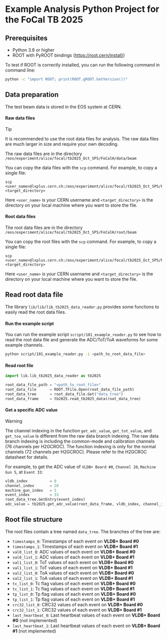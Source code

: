 # Example Analysis Python Project for the FoCal TB 2025

## Prerequisites

- Python 3.8 or higher
- ROOT with PyROOT bindings (https://root.cern/install/)

To test if ROOT is correctly installed, you can run the following command in command line:

``` bash
python -c "import ROOT; print(ROOT.gROOT.GetVersion())"
```

## Data preparation

The test beam data is stored in the EOS system at CERN. 

#### Raw data files

> [!TIP]
> It is recommended to use the root data files for analysis. The raw data files are much larger in size and require your own decoding.

The raw data files are in the directory `/eos/experiment/alice/focal/tb2025_Oct_SPS/FoCalH/data/beam`

You can copy the data files with the `scp` command. For example, to copy a single file:

```
scp <user_name>@lxplus.cern.ch:/eos/experiment/alice/focal/tb2025_Oct_SPS/FoCalH/data/beam/Run0142.ch2g <target_directory>
```

Here `<user_name>` is your CERN username and `<target_directory>` is the directory on your local machine where you want to store the file.

#### Root data files

The root data files are in the directory `/eos/experiment/alice/focal/tb2025_Oct_SPS/FoCalH/root/beam`

You can copy the root files with the `scp` command. For example, to copy a single file:

```
scp <user_name>@lxplus.cern.ch:/eos/experiment/alice/focal/tb2025_Oct_SPS/FoCalH/root/beam/Run0142.root <target_directory>
```

Here `<user_name>` is your CERN username and `<target_directory>` is the directory on your local machine where you want to store the file.

## Read root data file

The library `lib/lib/lib_tb2025_data_reader.py` provides some functions to easily read the root data files.

#### Run the example script

You can run the example script `script/101_example_reader.py` to see how to read the root data file and generate the ADC/ToT/ToA waveforms for some example channels.

```bash
python script/101_example_reader.py -i <path_to_root_data_file>
```

#### Read root file

```python
import lib.lib_tb2025_data_reader as tb2025

root_data_file_path = "<path_to_root_file>"
root_data_file      = ROOT.TFile.Open(root_data_file_path)
root_data_tree      = root_data_file.Get("data_tree")
root_data_frame     = tb2025.read_tb2025_data(root_data_tree)
```

#### Get a specific ADC value

> [!WARNING]
> The channel indexing in the function `get_adc_value`, `get_tot_value`, and `get_toa_value` is different from the raw data branch indexing. The raw data branch indexing is including the common-mode and calibration channels (76 channels per H2GCROC). The function indexing is only for the normal channels (72 channels per H2GCROC). Please refer to the H2GCROC datasheet for details.

For example, to get the ADC value of `VLDB+ Board #0`, `Channel 20`, `Machine Gun 5`, at `Event 33`:
```python
vldb_index          = 0
channel_index       = 20
machine_gun_index   = 5
event_index         = 33
root_data_tree.GetEntry(event_index)
adc_value = tb2025.get_adc_value(root_data_frame, vldb_index, channel_index, machine_gun_index)
```

## Root file structure

The root files contain a tree named `data_tree`. The branches of the tree are:
- `timestamps_0`: Timestamps of each event on **VLDB+ Board #0**
- `timestamps_1`: Timestamps of each event on **VLDB+ Board #1**
- `val0_list_0`: ADC values of each event on **VLDB+ Board #0**
- `val0_list_1`: ADC values of each event on **VLDB+ Board #1**
- `val1_list_0`: ToT values of each event on **VLDB+ Board #0**
- `val1_list_1`: ToT values of each event on **VLDB+ Board #1**
- `val2_list_0`: ToA values of each event on **VLDB+ Board #0**
- `val2_list_1`: ToA values of each event on **VLDB+ Board #1**
- `tc_list_0`: Tc flag values of each event on **VLDB+ Board #0**
- `tc_list_1`: Tc flag values of each event on **VLDB+ Board #1**
- `tp_list_0`: Tp flag values of each event on **VLDB+ Board #0**
- `tp_list_1`: Tp flag values of each event on **VLDB+ Board #1**
- `crc32_list_0`: CRC32 values of each event on **VLDB+ Board #0**
- `crc32_list_1`: CRC32 values of each event on **VLDB+ Board #1**
- `last_heartbeat_0`: Last heartbeat values of each event on **VLDB+ Board #0** (not implemented)
- `last_heartbeat_1`: Last heartbeat values of each event on **VLDB+ Board #1** (not implemented)